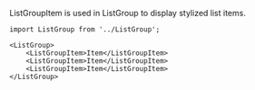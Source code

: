 ListGroupItem is used in ListGroup to display stylized list items.

    import ListGroup from '../ListGroup';

    <ListGroup>
        <ListGroupItem>Item</ListGroupItem>
        <ListGroupItem>Item</ListGroupItem>
        <ListGroupItem>Item</ListGroupItem>
    </ListGroup>
